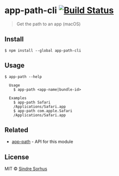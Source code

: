 # app-path-cli [![Build Status](https://travis-ci.org/sindresorhus/app-path-cli.svg?branch=master)](https://travis-ci.org/sindresorhus/app-path-cli)

> Get the path to an app (macOS)


## Install

```
$ npm install --global app-path-cli
```


## Usage

```
$ app-path --help

  Usage
    $ app-path <app-name|bundle-id>

  Examples
    $ app-path Safari
    /Applications/Safari.app
    $ app-path com.apple.Safari
    /Applications/Safari.app
```


## Related

- [app-path](https://github.com/sindresorhus/app-path) - API for this module


## License

MIT © [Sindre Sorhus](https://sindresorhus.com)
